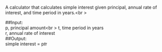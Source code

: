 A calculator that calculates simple interest given principal, annual rate of interest, and time period in years.<br \>

##Input:<br>
   p, principal amount<br \>
   t, time period in years<br>
   r, annual rate of interest<br>
##Output:<br>
   simple interest = p*t*r
